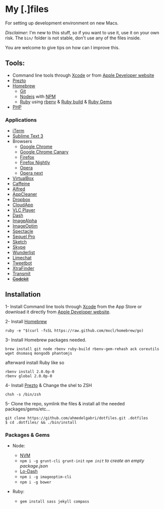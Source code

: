 # My [.]files

For setting up development environment on new Macs.

*Disclaimer:* I'm new to this stuff, so if you want to use it, use it on your own risk. The `bin/` folder is not stable, don't use any of the files inside.

You are welcome to give tips on how can I improve this. 

## Tools:

* Command line tools through [Xcode](https://itunes.apple.com/en/app/xcode/id497799835?mt=12) or from [Apple Developer website](https://developer.apple.com/downloads)
* [Prezto](https://github.com/sorin-ionescu/prezto)
* [Homebrew](http://mxcl.github.io/homebrew/)
    * [Git](http://git-scm.com/)
    * [Nodejs](http://nodejs.org/) with [NPM](https://npmjs.org/)
    * [Ruby](http://www.ruby-lang.org/en/) using [rbenv](https://github.com/sstephenson/rbenv/) & [Ruby build](https://github.com/sstephenson/ruby-build)  & [Ruby Gems](http://rubygems.org)
* [PHP](http://php-osx.liip.ch/)

### Applications
* [iTerm](http://www.iterm2.com/)
* [Sublime Text 3](http://www.sublimetext.com/3)
* Browsers
    * [Google Chrome](https://www.google.com/intl/en/chrome/browser/)
    * [Google Chrome Canary](https://www.google.com/intl/en/chrome/browser/canary.html)
    * [Firefox](http://www.mozilla.org/en-US/firefox/new/)
    * [Firefox Nightly](http://nightly.mozilla.org/)
    * [Opera](http://www.opera.com/)
    * [Opera next](http://www.opera.com/computer/next)
* [VirtualBox](https://www.virtualbox.org/)
* [Caffeine](http://itunes.apple.com/us/app/caffeine/id411246225)
* [Alfred](http://www.alfredapp.com/)
* [AppCleaner](http://www.freemacsoft.net/appcleaner/)
* [Dropbox](http://dropbox.com)
* [CloudApp](https://itunes.apple.com/us/app/cloud/id417602904?mt=12)
* [VLC Player](http://www.videolan.org/vlc/index.html)
* [Dash](https://itunes.apple.com/us/app/dash-docs-snippets/id458034879?mt=12)
* [ImageAlpha](http://pngmini.com/)
* [ImageOptim](http://imageoptim.com/)
* [Spectacle](http://spectacleapp.com/)
* [Sequel Pro](http://www.sequelpro.com/)
* [Sketch](http://www.bohemiancoding.com/sketch/)
* [Skype](http://www.skype.com/en/)
* [Wunderlist](https://itunes.apple.com/us/app/wunderlist-to-do-task-list/id410628904?mt=12)
* [Limechat](http://limechat.net/mac/)
* [Tweetbot](https://itunes.apple.com/us/app/tweetbot-for-twitter/id557168941?mt=12)
* [XtraFinder](http://www.trankynam.com/xtrafinder/)
* [Transmit](http://panic.com/transmit/)
* ~~[Codekit](http://incident57.com/codekit/)~~

## Installation
1- Install Command line tools through [Xcode](https://itunes.apple.com/en/app/xcode/id497799835?mt=12) from the App Store or download it directly from [Apple Developer website](https://developer.apple.com/downloads).

2- Install [Homebrew](http://mxcl.github.io/homebrew/)

    ruby -e "$(curl -fsSL https://raw.github.com/mxcl/homebrew/go)

3- Install Homebrew packages needed.

    brew install git node rbenv ruby-build rbenv-gem-rehash ack coreutils wget dnsmasq mongodb phantomjs

afterward install Ruby like so

    rbenv install 2.0.0p-0
    rbenv global 2.0.0p-0

4- Install [Prezto](https://github.com/sorin-ionescu/prezto) & Change the shel to ZSH

    chsh -s /bin/zsh

5- Clone the repo, symlink the files & install all the needed packages/gems/etc...

    git clone https://github.com/ahmedelgabri/dotfiles.git .dotfiles
    $ cd .dotfiles/ && ./bin/install

### Packages & Gems

* Node:
    * [NVM](https://github.com/creationix/nvm) 
    * `npm i -g grunt-cli grunt-init` _`npm init` to create an empty package.json_
    * [Lo-Dash](http://lodash.com/)
    * `npm i -g imageoptim-cli`
    * `npm i -g bower`

* Ruby:
    * `gem install sass jekyll compass`







